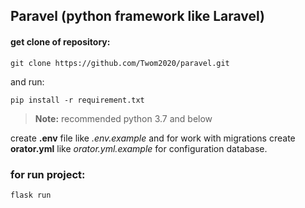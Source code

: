 ﻿## Paravel (python framework like Laravel)

#### get clone of repository:
```
git clone https://github.com/Twom2020/paravel.git
```
and run:
```
pip install -r requirement.txt
```
> **Note:** recommended python 3.7 and below

create **.env** file like *.env.example* and for work with migrations create **orator.yml** like *orator.yml.example* for configuration database.

### for run project:
```
flask run
```
